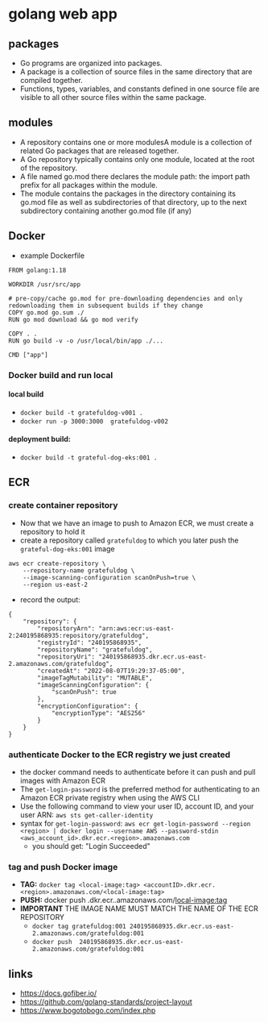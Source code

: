 # golang web app

## packages
- Go programs are organized into packages. 
- A package is a collection of source files in the same directory that are compiled together. 
- Functions, types, variables, and constants defined in one source file are visible to all other source files within the same package.

## modules
- A repository contains one or more modulesA module is a collection of related Go packages that are released together. 
- A Go repository typically contains only one module, located at the root of the repository. 
- A file named go.mod there declares the module path: the import path prefix for all packages within the module. 
- The module contains the packages in the directory containing its go.mod file as well as subdirectories of that directory, up to the next subdirectory containing another go.mod file (if any)


## Docker
- example Dockerfile
```
FROM golang:1.18

WORKDIR /usr/src/app

# pre-copy/cache go.mod for pre-downloading dependencies and only redownloading them in subsequent builds if they change
COPY go.mod go.sum ./
RUN go mod download && go mod verify

COPY . .
RUN go build -v -o /usr/local/bin/app ./...

CMD ["app"]
```
### Docker build and run local
#### local build
- `docker build -t gratefuldog-v001 .`
- `docker run -p 3000:3000  gratefuldog-v002`
#### deployment build:
- `docker build -t grateful-dog-eks:001 .`


## ECR
### create container repository
- Now that we have an image to push to Amazon ECR, we must create a repository to hold it
- create a repository called `gratefuldog` to which you later push the `grateful-dog-eks:001` image
```
aws ecr create-repository \
    --repository-name gratefuldog \
    --image-scanning-configuration scanOnPush=true \
    --region us-east-2
```
- record the output:
```
{
    "repository": {
        "repositoryArn": "arn:aws:ecr:us-east-2:240195868935:repository/gratefuldog",
        "registryId": "240195868935",
        "repositoryName": "gratefuldog",
        "repositoryUri": "240195868935.dkr.ecr.us-east-2.amazonaws.com/gratefuldog",
        "createdAt": "2022-08-07T19:29:37-05:00",
        "imageTagMutability": "MUTABLE",
        "imageScanningConfiguration": {
            "scanOnPush": true
        },
        "encryptionConfiguration": {
            "encryptionType": "AES256"
        }
    }
}
```
### authenticate Docker to the ECR registry we just created
- the docker command needs to authenticate before it can push and pull images with Amazon ECR
- The `get-login-password` is the preferred method for authenticating to an Amazon ECR private registry when using the AWS CLI
- Use the following command to view your user ID, account ID, and your user ARN: `aws sts get-caller-identity`
- syntax for `get-login-password`: `aws ecr get-login-password --region <region> | docker login --username AWS --password-stdin <aws_account_id>.dkr.ecr.<region>.amazonaws.com`
  + you should get: "Login Succeeded"
### tag and push Docker image
- **TAG:** `docker tag <local-image:tag> <accountID>.dkr.ecr.<region>.amazonaws.com/<local-image:tag>`
- **PUSH:** docker push <accountID>.dkr.ecr.<region>.amazonaws.com/<local-image:tag>
- **IMPORTANT** THE IMAGE NAME MUST MATCH THE NAME OF THE ECR REPOSITORY
  + `docker tag gratefuldog:001 240195868935.dkr.ecr.us-east-2.amazonaws.com/gratefuldog:001`
  + `docker push  240195868935.dkr.ecr.us-east-2.amazonaws.com/gratefuldog:001`


## links
- https://docs.gofiber.io/
- https://github.com/golang-standards/project-layout
- https://www.bogotobogo.com/index.php